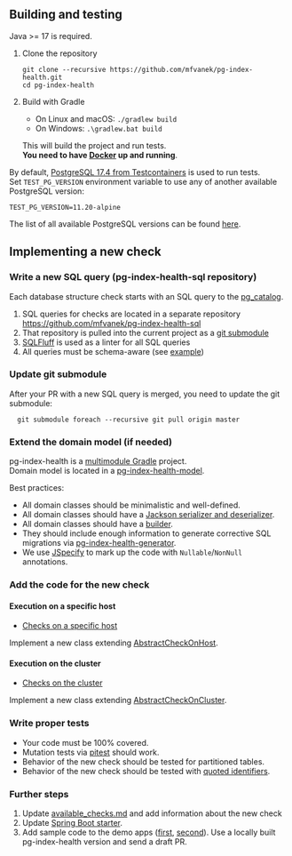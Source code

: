 ## Building and testing

Java >= 17 is required.

1. Clone the repository

       git clone --recursive https://github.com/mfvanek/pg-index-health.git
       cd pg-index-health

2. Build with Gradle
    * On Linux and macOS: `./gradlew build`
    * On Windows: `.\gradlew.bat build`
    
   This will build the project and run tests.  
   **You need to have [Docker](https://www.docker.com/) up and running**.
    
By default, [PostgreSQL 17.4 from Testcontainers](https://www.testcontainers.org/) is used to run tests.  
Set `TEST_PG_VERSION` environment variable to use any of another available PostgreSQL version:
```
TEST_PG_VERSION=11.20-alpine
```
The list of all available PostgreSQL versions can be found [here](https://hub.docker.com/_/postgres).

## Implementing a new check

### Write a new SQL query (pg-index-health-sql repository)

Each database structure check starts with an SQL query to the [pg_catalog](https://www.postgresql.org/docs/current/catalogs.html).

1. SQL queries for checks are located in a separate repository https://github.com/mfvanek/pg-index-health-sql
2. That repository is pulled into the current project as a [git submodule](https://git-scm.com/book/en/v2/Git-Tools-Submodules)
3. [SQLFluff](https://github.com/sqlfluff/sqlfluff) is used as a linter for all SQL queries
4. All queries must be schema-aware (see [example](https://github.com/mfvanek/pg-index-health-sql/blob/6a5b823d2f86f3fed946f073de93a20245b8d312/sql/duplicated_indexes.sql#L23))

### Update git submodule

After your PR with a new SQL query is merged, you need to update the git submodule:

```shell
  git submodule foreach --recursive git pull origin master
```

### Extend the domain model (if needed)

pg-index-health is a [multimodule Gradle](https://docs.gradle.org/current/userguide/multi_project_builds.html) project.  
Domain model is located in a [pg-index-health-model](pg-index-health-model).

Best practices:
* All domain classes should be minimalistic and well-defined.
* All domain classes should have a [Jackson serializer and deserializer](pg-index-health-model-jackson-module).
* All domain classes should have a [builder](https://www.baeldung.com/java-builder-pattern).
* They should include enough information to generate corrective SQL migrations via [pg-index-health-generator](pg-index-health-generator).
* We use [JSpecify](https://github.com/jspecify/jspecify) to mark up the code with `Nullable`/`NonNull` annotations.

### Add the code for the new check

#### Execution on a specific host

* [Checks on a specific host](pg-index-health-core/src/main/java/io/github/mfvanek/pg/core/checks/host)

Implement a new class extending [AbstractCheckOnHost](pg-index-health-core/src/main/java/io/github/mfvanek/pg/core/checks/host/AbstractCheckOnHost.java).

#### Execution on the cluster

* [Checks on the cluster](pg-index-health/src/main/java/io/github/mfvanek/pg/health/checks/cluster)

Implement a new class extending [AbstractCheckOnCluster](pg-index-health/src/main/java/io/github/mfvanek/pg/health/checks/cluster/AbstractCheckOnCluster.java).

### Write proper tests

* Your code must be 100% covered.
* Mutation tests via [pitest](https://pitest.org/) should work.
* Behavior of the new check should be tested for partitioned tables.
* Behavior of the new check should be tested with [quoted identifiers](https://www.postgresql.org/docs/17/sql-syntax-lexical.html#SQL-SYNTAX-IDENTIFIERS).

### Further steps

1. Update [available_checks.md](doc/available_checks.md) and add information about the new check
2. Update [Spring Boot starter](spring-boot-integration%2Fpg-index-health-test-starter).
3. Add sample code to the demo apps ([first](https://github.com/mfvanek/pg-index-health-demo/tree/master/pg-index-health-demo-without-spring), [second](https://github.com/mfvanek/pg-index-health-demo/tree/master/pg-index-health-spring-boot-demo)).
   Use a locally built pg-index-health version and send a draft PR.
